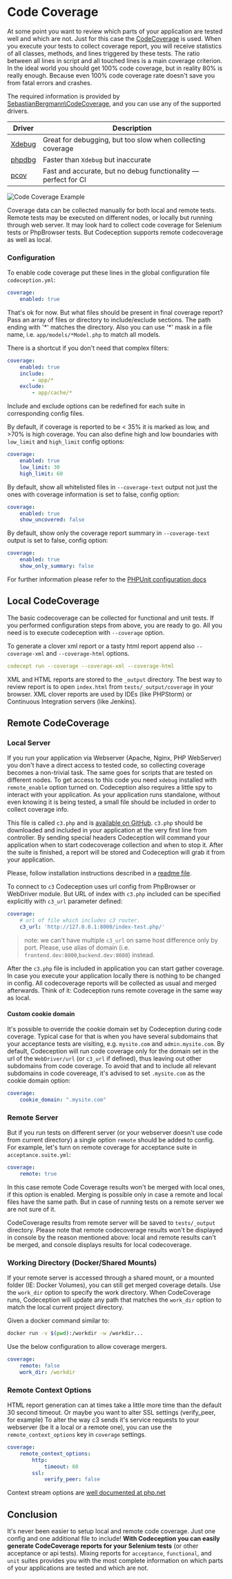 # Code Coverage

At some point you want to review which parts of your application are tested well and which are not.
Just for this case the [CodeCoverage](http://en.wikipedia.org/wiki/Code_coverage) is used. When you execute your tests to collect coverage report,
you will receive statistics of all classes, methods, and lines triggered by these tests.
The ratio between all lines in script and all touched lines is a main coverage criterion. In the ideal world you should get 100% code coverage, but in reality 80% is really enough. Because even 100% code coverage rate doesn't save you from fatal errors and crashes.

The required information is provided by [SebastianBergmann\CodeCoverage](https://github.com/sebastianbergmann/php-code-coverage), and you can use any of the supported drivers.

| Driver | Description |
| --- | --- |
| [Xdebug](https://github.com/xdebug/xdebug) | Great for debugging, but too slow when collecting coverage |
| [phpdbg](https://www.php.net/manual/en/book.phpdbg.php) | Faster than `Xdebug` but inaccurate |
| [pcov](https://github.com/krakjoe/pcov) | Fast and accurate, but no debug functionality &mdash; perfect for CI |

![Code Coverage Example](http://codeception.com/images/coverage.png)

Coverage data can be collected manually for both local and remote tests. Remote tests may be executed on different nodes,
or locally but running through web server. It may look hard to collect code coverage for Selenium tests or PhpBrowser tests. But Codeception supports remote codecoverage as well as local.

### Configuration

To enable code coverage put these lines in the global configuration file `codeception.yml`:

``` yaml
coverage:
    enabled: true
```

That's ok for now. But what files should be present in final coverage report?
Pass an array of files or directory to include/exclude sections. The path ending with '\*' matches the directory.
Also you can use '\*' mask in a file name, i.e. `app/models/*Model.php` to match all models.

There is a shortcut if you don't need that complex filters:

``` yaml
coverage:
    enabled: true
    include:
        - app/*
    exclude:
        - app/cache/*
```
Include and exclude options can be redefined for each suite in corresponding config files.

By default, if coverage is reported to be < 35% it is marked as low, and >70% is high coverage.
You can also define high and low boundaries with `low_limit` and `high_limit` config options:

```yaml
coverage:
    enabled: true
    low_limit: 30
    high_limit: 60
```

By default, show all whitelisted files in `--coverage-text` output not just the ones with coverage information is set to false, config option:

```yaml
coverage:
    enabled: true
    show_uncovered: false
```

By default, show only the coverage report summary in `--coverage-text` output is set to false, config option:

```yaml
coverage:
    enabled: true
    show_only_summary: false
```

For further information please refer to the [PHPUnit configuration docs](https://phpunit.readthedocs.io/en/latest/configuration.html)

## Local CodeCoverage

The basic codecoverage can be collected for functional and unit tests.
If you performed configuration steps from above, you are ready to go.
All you need is to execute codeception with `--coverage` option.

To generate a clover xml report or a tasty html report append also `--coverage-xml` and `--coverage-html` options.

``` yaml
codecept run --coverage --coverage-xml --coverage-html
```

XML and HTML reports are stored to the `_output` directory. The best way to review report is to open `index.html` from `tests/_output/coverage` in your browser.
XML clover reports are used by IDEs (like PHPStorm) or Continuous Integration servers (like Jenkins).

## Remote CodeCoverage

### Local Server

If you run your application via Webserver (Apache, Nginx, PHP WebServer) you don't have a direct access to tested code,
so collecting coverage becomes a non-trivial task. The same goes for scripts that are tested on different nodes.
To get access to this code you need `xdebug` installed with `remote_enable` option turned on.
Codeception also requires a little spy to interact with your application. As your application runs standalone,
without even knowing it is being tested, a small file should be included in order to collect coverage info.

This file is called `c3.php` and is [available on GitHub](https://github.com/Codeception/c3).
`c3.php` should be downloaded and included in your application at the very first line from controller.
By sending special headers Codeception will command your application when to start codecoverage collection and when to stop it.
After the suite is finished, a report will be stored and Codeception will grab it from your application.

Please, follow installation instructions described in a [readme file](https://github.com/Codeception/c3).

To connect to `c3` Codeception uses url config from PhpBrowser or WebDriver module.
But URL of index with `c3.php` included can be specified explicitly with `c3_url` parameter defined:

``` yaml
coverage:
    # url of file which includes c3 router.
    c3_url: 'http://127.0.0.1:8000/index-test.php/'
```
> note: we can't have multiple `c3_url` on same host difference only by port. Please, use alias of domain 
(i.e. `frontend.dev:8000`,`backend.dev:8080`) instead.

After the `c3.php` file is included in application you can start gather coverage.
In case you execute your application locally there is nothing to be changed in config.
All codecoverage reports will be collected as usual and merged afterwards.
Think of it: Codeception runs remote coverage in the same way as local.

#### Custom cookie domain

It's possible to override the cookie domain set by Codeception during code coverage. Typical case for that is when you
have several subdomains that your acceptance tests are visiting, e.g. `mysite.com` and `admin.mysite.com`. By default,
Codeception will run code coverage only for the domain set in the url of the  `WebDriver/url` (or `c3_url` if defined),
thus leaving out other subdomains from code coverage. To avoid that and to include all relevant subdomains in code
covereage, it's advised to set `.mysite.com` as the cookie domain option:

```yaml
coverage:
    cookie_domain: ".mysite.com"
```

### Remote Server

But if you run tests on different server (or your webserver doesn't use code from current directory) a single option `remote` should be added to config.
For example, let's turn on remote coverage for acceptance suite in `acceptance.suite.yml`:

``` yaml
coverage:
    remote: true
```

In this case remote Code Coverage results won't be merged with local ones, if this option is enabled.
Merging is possible only in case a remote and local files have the same path.
But in case of running tests on a remote server we are not sure of it.

CodeCoverage results from remote server will be saved to `tests/_output` directory. Please note that remote codecoverage results won't be displayed in console by the reason mentioned above: local and remote results can't be merged, and console displays results for local codecoverage.

### Working Directory (Docker/Shared Mounts)

If your remote server is accessed through a shared mount, or a mounted folder (IE: Docker Volumes), you can still get merged coverage details.
Use the `work_dir` option to specify the work directory. When CodeCoverage runs, Codeception will update any path that matches the `work_dir` option to match the local current project directory.

Given a docker command similar to:
```bash
docker run -v $(pwd):/workdir -w /workdir...
```

Use the below configuration to allow coverage mergers.
```yaml
coverage:
    remote: false
    work_dir: /workdir

```

### Remote Context Options

HTML report generation can at times take a little more time than the default 30 second timeout. Or maybe you want to alter SSL settings (verify_peer, for example)
To alter the way c3 sends it's service requests to your webserver (be it a local or a remote one), you can use the `remote_context_options` key in `coverage` settings.

``` yaml
coverage:
    remote_context_options:
        http:
            timeout: 60
        ssl:
            verify_peer: false
```

Context stream options are [well documented at php.net](http://php.net/manual/en/context.php)

## Conclusion

It's never been easier to setup local and remote code coverage. Just one config and one additional file to include!
**With Codeception you can easily generate CodeCoverage reports for your Selenium tests** (or other acceptance or api tests). Mixing reports for `acceptance`, `functional`, and `unit` suites provides you with the most complete information on which parts of your applications are tested and which are not.
